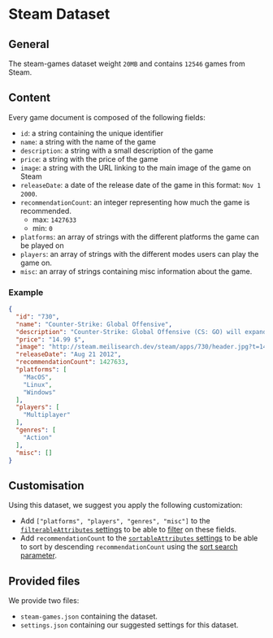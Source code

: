 # Steam Dataset

## General

The steam-games dataset weight `20MB` and contains `12546` games from Steam.

## Content

Every game document is composed of the following fields:

- `id`: a string containing the unique identifier
- `name`: a string with the name of the game
- `description`: a string with a small description of the game
- `price`: a string with the price of the game
- `image`: a string with the URL linking to the main image of the game on Steam
- `releaseDate`: a date of the release date of the game in this format: `Nov 1 2000`.
- `recommendationCount`: an integer representing how much the game is recommended.
  - max: `1427633`
  - min: `0`
- `platforms`: an array of strings with the different platforms the game can be played on
- `players`: an array of strings with the different modes users can play the game on.
- `misc`: an array of strings containing misc information about the game.


### Example
```json
{
  "id": "730",
  "name": "Counter-Strike: Global Offensive",
  "description": "Counter-Strike: Global Offensive (CS: GO) will expand upon the team-based action gameplay that it pioneered when it was launched 14 years ago.CS: GO features new maps characters and weapons and delivers updated versions of the classic CS content (de_dust etc.). In addition CS: GO will introduce new gameplay modes matchmaking leader boards and more.Counter-Strike took the gaming industry by surprise when the unlikely MOD became the most played online PC action game in the world almost immediately after its release in August 1999 said Doug Lombardi at Valve. For the past 12 years it has continued to be one of the most-played games in the world headline competitive gaming tournaments and selling over 25 million units worldwide across the franchise. CS: GO promises to expand on CS award-winning gameplay and deliver it to gamers on the PC as well as the next gen consoles and the Mac.",
  "price": "14.99 $",
  "image": "http://steam.meilisearch.dev/steam/apps/730/header.jpg?t=1467065027",
  "releaseDate": "Aug 21 2012",
  "recommendationCount": 1427633,
  "platforms": [
    "MacOS",
    "Linux",
    "Windows"
  ],
  "players": [
    "Multiplayer"
  ],
  "genres": [
    "Action"
  ],
  "misc": []
}
```

## Customisation

Using this dataset, we suggest you apply the following customization:

- Add `["platforms", "players", "genres", "misc"]` to the [`filterableAttributes` settings](https://docs.meilisearch.com/reference/api/filterable_attributes) to be able to [filter](https://docs.meilisearch.com/reference/features/search_parameters.html#filter) on these fields.
- Add `recommendationCount` to the [`sortableAttributes` settings](https://docs.meilisearch.com/reference/api/sortable_attributes) to be able to sort by descending `recommendationCount` using the [sort search parameter](https://docs.meilisearch.com/reference/features/search_parameters.html#sort).

## Provided files

We provide two files:
- `steam-games.json` containing the dataset.
- `settings.json` containing our suggested settings for this dataset.
